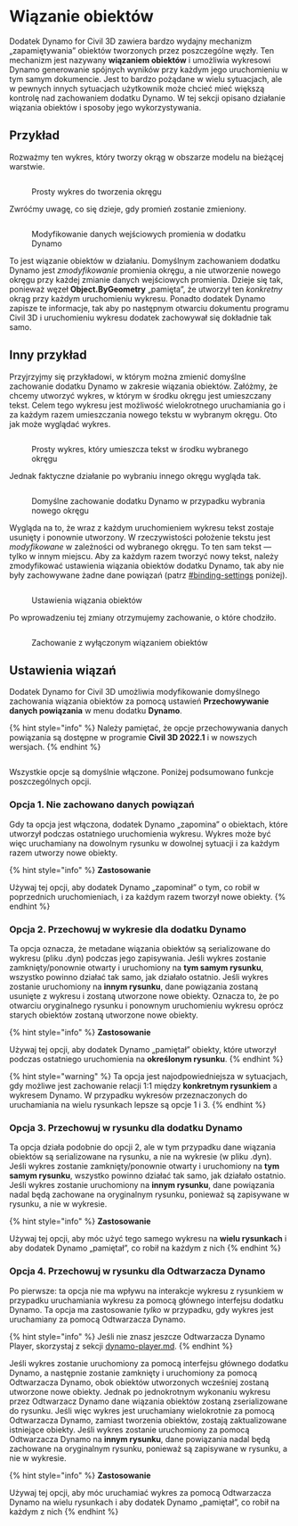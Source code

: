 # Wiązanie obiektów

Dodatek Dynamo for Civil 3D zawiera bardzo wydajny mechanizm „zapamiętywania” obiektów tworzonych przez poszczególne węzły. Ten mechanizm jest nazywany **wiązaniem obiektów** i umożliwia wykresowi Dynamo generowanie spójnych wyników przy każdym jego uruchomieniu w tym samym dokumencie. Jest to bardzo pożądane w wielu sytuacjach, ale w pewnych innych sytuacjach użytkownik może chcieć mieć większą kontrolę nad zachowaniem dodatku Dynamo. W tej sekcji opisano działanie wiązania obiektów i sposoby jego wykorzystywania.

## Przykład

Rozważmy ten wykres, który tworzy okrąg w obszarze modelu na bieżącej warstwie.

<figure><img src="../../.gitbook/assets/c3d-binding-create-circle.png" alt=""><figcaption><p>Prosty wykres do tworzenia okręgu</p></figcaption></figure>

Zwróćmy uwagę, co się dzieje, gdy promień zostanie zmieniony.

<figure><img src="../../.gitbook/assets/c3d-binding-change-radius.gif" alt=""><figcaption><p>Modyfikowanie danych wejściowych promienia w dodatku Dynamo</p></figcaption></figure>

To jest wiązanie obiektów w działaniu. Domyślnym zachowaniem dodatku Dynamo jest _zmodyfikowanie_ promienia okręgu, a nie utworzenie nowego okręgu przy każdej zmianie danych wejściowych promienia. Dzieje się tak, ponieważ węzeł **Object.ByGeometry** „pamięta”, że utworzył ten _konkretny_ okrąg przy każdym uruchomieniu wykresu. Ponadto dodatek Dynamo zapisze te informacje, tak aby po następnym otwarciu dokumentu programu Civil 3D i uruchomieniu wykresu dodatek zachowywał się dokładnie tak samo.

## Inny przykład

Przyjrzyjmy się przykładowi, w którym można zmienić domyślne zachowanie dodatku Dynamo w zakresie wiązania obiektów. Załóżmy, że chcemy utworzyć wykres, w którym w środku okręgu jest umieszczany tekst. Celem tego wykresu jest możliwość wielokrotnego uruchamiania go i za każdym razem umieszczania nowego tekstu w wybranym okręgu. Oto jak może wyglądać wykres.

<figure><img src="../../.gitbook/assets/c3d-binding-create-text.png" alt=""><figcaption><p>Prosty wykres, który umieszcza tekst w środku wybranego okręgu</p></figcaption></figure>

Jednak faktyczne działanie po wybraniu innego okręgu wygląda tak.

<figure><img src="../../.gitbook/assets/c3d-binding-select-circle.gif" alt=""><figcaption><p>Domyślne zachowanie dodatku Dynamo w przypadku wybrania nowego okręgu</p></figcaption></figure>

Wygląda na to, że wraz z każdym uruchomieniem wykresu tekst zostaje usunięty i ponownie utworzony. W rzeczywistości położenie tekstu jest _modyfikowane_ w zależności od wybranego okręgu. To ten sam tekst — tylko w innym miejscu. Aby za każdym razem tworzyć nowy tekst, należy zmodyfikować ustawienia wiązania obiektów dodatku Dynamo, tak aby nie były zachowywane żadne dane powiązań (patrz [\#binding-settings](object-binding.md#binding-settings "mention") poniżej).

<figure><img src="../../.gitbook/assets/Land_ServicePlacement_BindingSettings.png" alt=""><figcaption><p>Ustawienia wiązania obiektów</p></figcaption></figure>

Po wprowadzeniu tej zmiany otrzymujemy zachowanie, o które chodziło.

<figure><img src="../../.gitbook/assets/c3d-binding-repeat-placement.gif" alt=""><figcaption><p>Zachowanie z wyłączonym wiązaniem obiektów</p></figcaption></figure>

## Ustawienia wiązań

Dodatek Dynamo for Civil 3D umożliwia modyfikowanie domyślnego zachowania wiązania obiektów za pomocą ustawień **Przechowywanie danych powiązania** w menu dodatku **Dynamo**.

{% hint style="info" %} Należy pamiętać, że opcje przechowywania danych powiązania są dostępne w programie **Civil 3D 2022.1** i w nowszych wersjach. {% endhint %}

<figure><img src="../../.gitbook/assets/c3d-binding-settings (1).png" alt=""><figcaption></figcaption></figure>

Wszystkie opcje są domyślnie włączone. Poniżej podsumowano funkcje poszczególnych opcji.

### Opcja 1\. Nie zachowano danych powiązań

Gdy ta opcja jest włączona, dodatek Dynamo „zapomina” o obiektach, które utworzył podczas ostatniego uruchomienia wykresu. Wykres może być więc uruchamiany na dowolnym rysunku w dowolnej sytuacji i za każdym razem utworzy nowe obiekty.

{% hint style="info" %} **Zastosowanie**

Używaj tej opcji, aby dodatek Dynamo „zapominał” o tym, co robił w poprzednich uruchomieniach, i za każdym razem tworzył nowe obiekty. {% endhint %}

### Opcja 2\. Przechowuj w wykresie dla dodatku Dynamo

Ta opcja oznacza, że metadane wiązania obiektów są serializowane do wykresu (pliku .dyn) podczas jego zapisywania. Jeśli wykres zostanie zamknięty/ponownie otwarty i uruchomiony na **tym samym rysunku**, wszystko powinno działać tak samo, jak działało ostatnio. Jeśli wykres zostanie uruchomiony na **innym rysunku**, dane powiązania zostaną usunięte z wykresu i zostaną utworzone nowe obiekty. Oznacza to, że po otwarciu oryginalnego rysunku i ponownym uruchomieniu wykresu oprócz starych obiektów zostaną utworzone nowe obiekty.

{% hint style="info" %} **Zastosowanie**

Używaj tej opcji, aby dodatek Dynamo „pamiętał” obiekty, które utworzył podczas ostatniego uruchomienia na **określonym rysunku**. {% endhint %}

{% hint style="warning" %} Ta opcja jest najodpowiedniejsza w sytuacjach, gdy możliwe jest zachowanie relacji 1:1 między **konkretnym rysunkiem** a wykresem Dynamo. W przypadku wykresów przeznaczonych do uruchamiania na wielu rysunkach lepsze są opcje 1 i 3\. {% endhint %}

### Opcja 3\. Przechowuj w rysunku dla dodatku Dynamo

Ta opcja działa podobnie do opcji 2, ale w tym przypadku dane wiązania obiektów są serializowane na rysunku, a nie na wykresie (w pliku .dyn). Jeśli wykres zostanie zamknięty/ponownie otwarty i uruchomiony na **tym samym rysunku**, wszystko powinno działać tak samo, jak działało ostatnio. Jeśli wykres zostanie uruchomiony na **innym rysunku**, dane powiązania nadal będą zachowane na oryginalnym rysunku, ponieważ są zapisywane w rysunku, a nie w wykresie.

{% hint style="info" %} **Zastosowanie**

Używaj tej opcji, aby móc użyć tego samego wykresu na **wielu rysunkach** i aby dodatek Dynamo „pamiętał”, co robił na każdym z nich {% endhint %}

### Opcja 4\. Przechowuj w rysunku dla Odtwarzacza Dynamo

Po pierwsze: ta opcja nie ma wpływu na interakcje wykresu z rysunkiem w przypadku uruchamiania wykresu za pomocą głównego interfejsu dodatku Dynamo. Ta opcja ma zastosowanie _tylko_ w przypadku, gdy wykres jest uruchamiany za pomocą Odtwarzacza Dynamo.

{% hint style="info" %} Jeśli nie znasz jeszcze Odtwarzacza Dynamo Player, skorzystaj z sekcji [dynamo-player.md](../dynamo-player.md "mention"). {% endhint %}

Jeśli wykres zostanie uruchomiony za pomocą interfejsu głównego dodatku Dynamo, a następnie zostanie zamknięty i uruchomiony za pomocą Odtwarzacza Dynamo, obok obiektów utworzonych wcześniej zostaną utworzone nowe obiekty. Jednak po jednokrotnym wykonaniu wykresu przez Odtwarzacz Dynamo dane wiązania obiektów zostaną zserializowane do rysunku. Jeśli więc wykres jest uruchamiany wielokrotnie za pomocą Odtwarzacza Dynamo, zamiast tworzenia obiektów, zostają zaktualizowane istniejące obiekty. Jeśli wykres zostanie uruchomiony za pomocą Odtwarzacza Dynamo na **innym rysunku**, dane powiązania nadal będą zachowane na oryginalnym rysunku, ponieważ są zapisywane w rysunku, a nie w wykresie.

{% hint style="info" %} **Zastosowanie**

Używaj tej opcji, aby móc uruchamiać wykres za pomocą Odtwarzacza Dynamo na wielu rysunkach i aby dodatek Dynamo „pamiętał”, co robił na każdym z nich {% endhint %}
